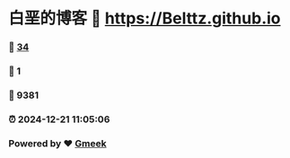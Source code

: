 # 白垩的博客 :link: https://Belttz.github.io 
### :page_facing_up: [34](https://Belttz.github.io/tag.html) 
### :speech_balloon: 1 
### :hibiscus: 9381 
### :alarm_clock: 2024-12-21 11:05:06 
### Powered by :heart: [Gmeek](https://github.com/Meekdai/Gmeek)
